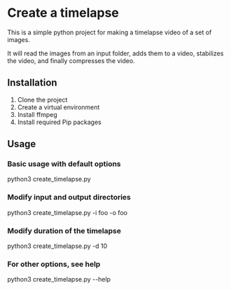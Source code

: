 # Create a timelapse

This is a simple python project for making a timelapse video of a set of images.

It will read the images from an input folder, adds them to a video, stabilizes the video, and finally compresses the video.

## Installation

1. Clone the project
2. Create a virtual environment
3. Install ffmpeg
4. Install required Pip packages

## Usage

### Basic usage with default options

python3 create_timelapse.py

### Modify input and output directories

python3 create_timelapse.py -i foo -o foo

### Modify duration of the timelapse

python3 create_timelapse.py -d 10

### For other options, see help

python3 create_timelapse.py --help